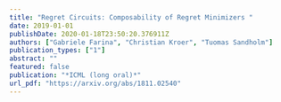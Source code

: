 ```yaml
---
title: "Regret Circuits: Composability of Regret Minimizers "
date: 2019-01-01
publishDate: 2020-01-18T23:50:20.376911Z
authors: ["Gabriele Farina", "Christian Kroer", "Tuomas Sandholm"]
publication_types: ["1"]
abstract: ""
featured: false
publication: "*ICML (long oral)*"
url_pdf: "https://arxiv.org/abs/1811.02540"
---
```



